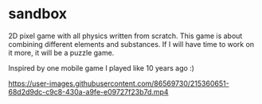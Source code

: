 # sandbox
2D pixel game with all physics written from scratch. 
This game is about combining different elements and substances.
If I will have time to work on it more, it will be a puzzle game.

Inspired by one mobile game I played like 10 years ago :)


https://user-images.githubusercontent.com/86569730/215360651-68d2d9dc-c9c8-430a-a9fe-e09727f23b7d.mp4

